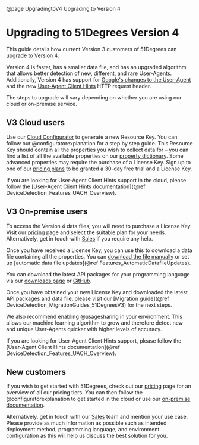 @page UpgradingtoV4 Upgrading to Version 4

# Upgrading to 51Degrees Version 4

This guide details how current Version 3 customers of 51Degrees can upgrade to Version 4.

Version 4 is faster, has a smaller data file, and has an upgraded algorithm that allows better detection of new, different, and rare User-Agents.
Additionally, Version 4 has support for [Google's changes to the User-Agent](https://learnclienthints.com/) and the new 
[User-Agent Client Hints](https://51degrees.com/blog/updates-to-user-agent-client-hints-version-4-4) HTTP request header.

The steps to upgrade will vary depending on whether you are using our cloud or on-premise service.

## V3 Cloud users

Use our [Cloud Configurator](https://configure.51degrees.com/) to generate a new Resource Key. You can follow our 
@configuratorexplanation for a step by step guide. This Resource Key should contain all the properties you wish to collect data for – 
you can find a list of all the available properties on our [property dictionary](https://51degrees.com/developers/property-dictionary). 
Some advanced properties may require the purchase of a License Key. Sign up to one of our [pricing plans](https://51degrees.com/pricing) 
to be granted a 30-day free trial and a License Key.

If you are looking for User-Agent Client Hints support in the cloud, please follow the [User-Agent Client Hints documentation](@ref DeviceDetection_Features_UACH_Overview).

## V3 On-premise users

To access the Version 4 data files, you will need to purchase a License Key. Visit our [pricing](https://51degrees.com/pricing) page and
select the suitable plan for your needs. Alternatively, get in touch with [Sales](https://51degrees.com/contact-us) if you require any help.

Once you have received a License Key, you can use this to download a data file containing all the properties. You can 
[download the file manually](https://51degrees.com/developers/downloads) or set up [automatic data file updates](@ref Features_AutomaticDatafileUpdates).

You can download the latest API packages for your programming language via our [downloads page](https://51degrees.com/developers/downloads)
or [GitHub](https://github.com/51Degrees).

Once you have obtained your new License Key and downloaded the latest API packages and data file, please visit our 
[Migration guide](@ref DeviceDetection_MigrationGuides_51DegreesV3) for the next steps.

We also recommend enabling @usagesharing in your environment. This allows our machine learning algorithm to grow and therefore detect new and unique User-Agents quicker with 
higher levels of accuracy.

If you are looking for User-Agent Client Hints support, please follow the [User-Agent Client Hints documentation](@ref DeviceDetection_Features_UACH_Overview).

## New customers

If you wish to get started with 51Degrees, check out our [pricing](https://51degrees.com/pricing) page for an overview of all our pricing tiers. You can then follow the 
@configuratorexplanation to get started in the cloud or use our [on-premise documentation](https://51degrees.com/documentation/index.html).

Alternatively, get in touch with our [Sales](https://51degrees.com/contact-us) team and mention your use case. Please provide as much information as possible such as 
intended deployment method, programming language, and environment configuration as this will help us discuss the best solution for you.
